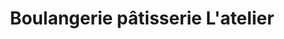 ---
title: "Boulangerie pâtisserie L'atelier"
url: /rochecorbon/boulangerie-patisserie-latelier/
shop: Bäckerei
---